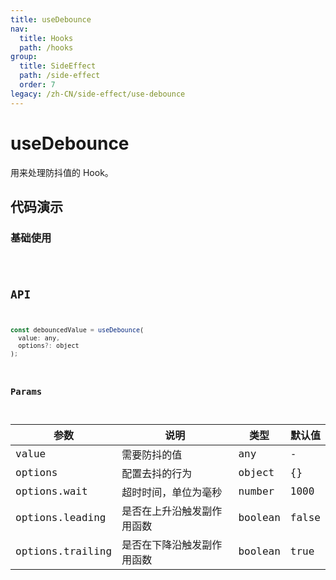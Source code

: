 ```yaml
---
title: useDebounce
nav:
  title: Hooks
  path: /hooks
group:
  title: SideEffect
  path: /side-effect
  order: 7
legacy: /zh-CN/side-effect/use-debounce
---
```


# useDebounce

用来处理防抖值的 Hook。

## 代码演示

### 基础使用

<code src="./demo/demo1.tsx" />

## API

```javascript
const debouncedValue = useDebounce(
  value: any,
  options?: object
);
```

### Params

| 参数  | 说明                     | 类型   | 默认值 |
|-------|--------------------------|--------|--------|
| value | 需要防抖的值         | any    | -      |
| options  | 配置去抖的行为                                                    | object                  | {}    |
| options.wait | 超时时间，单位为毫秒 | number | 1000 |
| options.leading | 是否在上升沿触发副作用函数 | boolean | false |
| options.trailing | 是否在下降沿触发副作用函数 | boolean | true |
